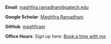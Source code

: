 __Email__: [maghfira.ramadhani@gatech.edu](mailto:maghfira.ramadhani@gatech.edu)

__Google Scholar__: [Maghfira Ramadhani](https://scholar.google.com/citations?user=bpN8RCUAAAAJ)

__GitHub__: [maghfiraer](https://github.com/maghfiraer)  

__Office Hours__: Sign up here:
[Book a time with me](https://outlook.office.com/bookwithme/user/951a0a27d4b04de1960b5a3481e0d4cf@gatech.edu/meetingtype/t9eSIZ7dVUSyzF4QUMPTgA2?anonymous&ep=mLinkFromTile)

